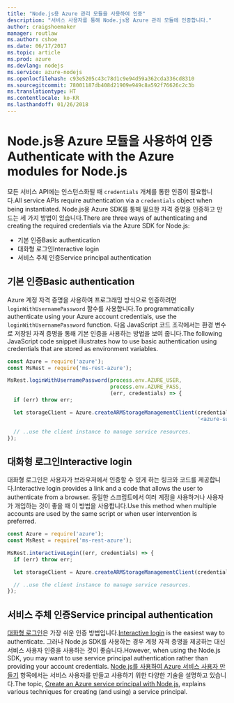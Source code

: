 ```yaml
---
title: "Node.js용 Azure 관리 모듈을 사용하여 인증"
description: "서비스 사용자를 통해 Node.js용 Azure 관리 모듈에 인증합니다."
author: craigshoemaker
manager: routlaw
ms.author: cshoe
ms.date: 06/17/2017
ms.topic: article
ms.prod: azure
ms.devlang: nodejs
ms.service: azure-nodejs
ms.openlocfilehash: c93e5205c43c78d1c9e94d59a362cda336cd8310
ms.sourcegitcommit: 78001187db408d21909e949c8a592f76626c2c3b
ms.translationtype: HT
ms.contentlocale: ko-KR
ms.lasthandoff: 01/26/2018
---
```

# <a name="authenticate-with-the-azure-modules-for-nodejs"></a><span data-ttu-id="a44ad-103">Node.js용 Azure 모듈을 사용하여 인증</span><span class="sxs-lookup"><span data-stu-id="a44ad-103">Authenticate with the Azure modules for Node.js</span></span> 

<span data-ttu-id="a44ad-104">모든 서비스 API에는 인스턴스화될 때 `credentials` 개체를 통한 인증이 필요합니다.</span><span class="sxs-lookup"><span data-stu-id="a44ad-104">All service APIs require authentication via a `credentials` object when being instantiated.</span></span> <span data-ttu-id="a44ad-105">Node.js용 Azure SDK를 통해 필요한 자격 증명을 인증하고 만드는 세 가지 방법이 있습니다.</span><span class="sxs-lookup"><span data-stu-id="a44ad-105">There are three ways of authenticating and creating the required credentials via the Azure SDK for Node.js:</span></span> 

- <span data-ttu-id="a44ad-106">기본 인증</span><span class="sxs-lookup"><span data-stu-id="a44ad-106">Basic authentication</span></span>
- <span data-ttu-id="a44ad-107">대화형 로그인</span><span class="sxs-lookup"><span data-stu-id="a44ad-107">Interactive login</span></span>
- <span data-ttu-id="a44ad-108">서비스 주체 인증</span><span class="sxs-lookup"><span data-stu-id="a44ad-108">Service principal authentication</span></span>

## <a name="basic-authentication"></a><span data-ttu-id="a44ad-109">기본 인증</span><span class="sxs-lookup"><span data-stu-id="a44ad-109">Basic authentication</span></span>

<span data-ttu-id="a44ad-110">Azure 계정 자격 증명을 사용하여 프로그래밍 방식으로 인증하려면 `loginWithUsernamePassword` 함수를 사용합니다.</span><span class="sxs-lookup"><span data-stu-id="a44ad-110">To programmatically authenticate using your Azure account credentials, use the `loginWithUsernamePassword` function.</span></span> <span data-ttu-id="a44ad-111">다음 JavaScript 코드 조각에서는 환경 변수로 저장된 자격 증명을 통해 기본 인증을 사용하는 방법을 보여 줍니다.</span><span class="sxs-lookup"><span data-stu-id="a44ad-111">The following JavaScript code snippet illustrates how to use basic authentication using credentials that are stored as environment variables.</span></span> 

```javascript
const Azure = require('azure');
const MsRest = require('ms-rest-azure');

MsRest.loginWithUsernamePassword(process.env.AZURE_USER, 
                                 process.env.AZURE_PASS, 
                                 (err, credentials) => {
  if (err) throw err;

  let storageClient = Azure.createARMStorageManagementClient(credentials, 
                                                             '<azure-subscription-id>');

  // ..use the client instance to manage service resources.
});
```

## <a name="interactive-login"></a><span data-ttu-id="a44ad-112">대화형 로그인</span><span class="sxs-lookup"><span data-stu-id="a44ad-112">Interactive login</span></span>

<span data-ttu-id="a44ad-113">대화형 로그인은 사용자가 브라우저에서 인증할 수 있게 하는 링크와 코드를 제공합니다.</span><span class="sxs-lookup"><span data-stu-id="a44ad-113">Interactive login provides a link and a code that allows the user to authenticate from a browser.</span></span> <span data-ttu-id="a44ad-114">동일한 스크립트에서 여러 계정을 사용하거나 사용자가 개입하는 것이 좋을 때 이 방법을 사용합니다.</span><span class="sxs-lookup"><span data-stu-id="a44ad-114">Use this method when multiple accounts are used by the same script or when user intervention is preferred.</span></span>

```javascript
const Azure = require('azure');
const MsRest = require('ms-rest-azure');

MsRest.interactiveLogin((err, credentials) => {
  if (err) throw err;

  let storageClient = Azure.createARMStorageManagementClient(credentials, '<azure-subscription-id>');

  // ..use the client instance to manage service resources.
});
```

## <a name="service-principal-authentication"></a><span data-ttu-id="a44ad-115">서비스 주체 인증</span><span class="sxs-lookup"><span data-stu-id="a44ad-115">Service principal authentication</span></span>

<span data-ttu-id="a44ad-116">[대화형 로그인](#interactive-login)은 가장 쉬운 인증 방법입니다.</span><span class="sxs-lookup"><span data-stu-id="a44ad-116">[Interactive login](#interactive-login) is the easiest way to authenticate.</span></span> <span data-ttu-id="a44ad-117">그러나 Node.js SDK를 사용하는 경우 계정 자격 증명을 제공하는 대신 서비스 사용자 인증을 사용하는 것이 좋습니다.</span><span class="sxs-lookup"><span data-stu-id="a44ad-117">However, when using the Node.js SDK, you may want to use service principal authentication rather than providing your account credentials.</span></span> <span data-ttu-id="a44ad-118">[Node.js를 사용하여 Azure 서비스 사용자 만들기](./node-sdk-azure-authenticate-principal.md) 항목에서는 서비스 사용자를 만들고 사용하기 위한 다양한 기술을 설명하고 있습니다.</span><span class="sxs-lookup"><span data-stu-id="a44ad-118">The topic, [Create an Azure service principal with Node.js](./node-sdk-azure-authenticate-principal.md), explains various techniques for creating (and using) a service principal.</span></span> 